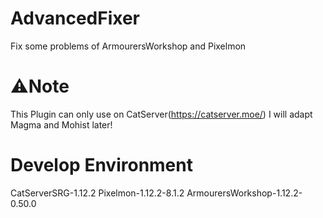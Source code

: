 # AdvancedFixer
Fix some problems of ArmourersWorkshop and Pixelmon
# ⚠Note
This Plugin can only use on CatServer(https://catserver.moe/)
I will adapt Magma and Mohist later!
# Develop Environment
CatServerSRG-1.12.2 Pixelmon-1.12.2-8.1.2 ArmourersWorkshop-1.12.2-0.50.0
